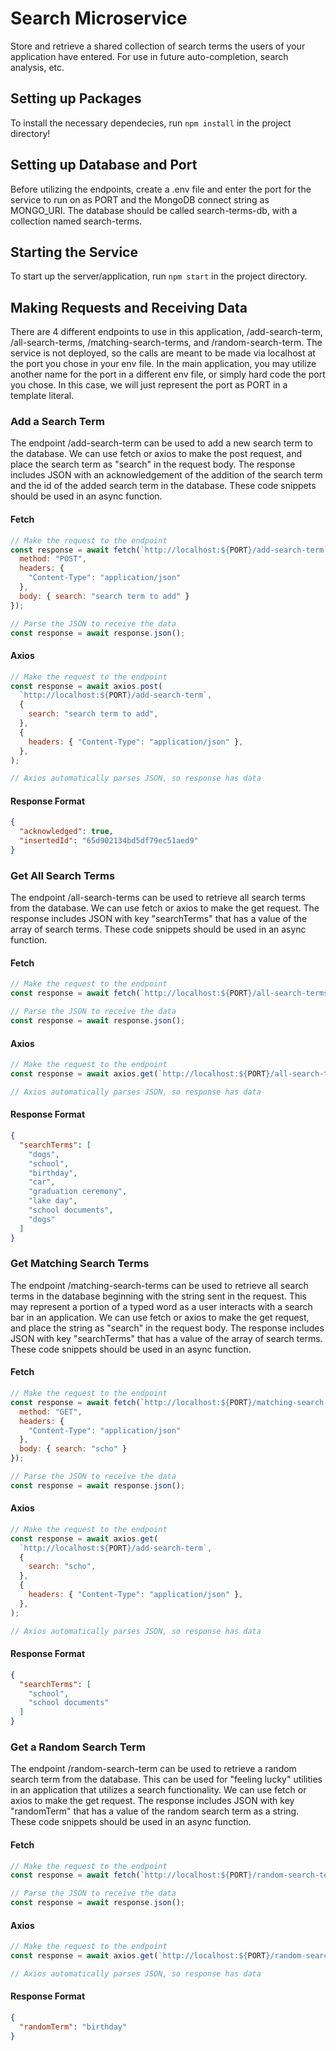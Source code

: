 # Search Microservice
Store and retrieve a shared collection of search terms the users of your application have entered. For use in future auto-completion, search analysis, etc.

## Setting up Packages
To install the necessary dependecies, run ```npm install``` in the project directory!

## Setting up Database and Port
Before utilizing the endpoints, create a .env file and enter the port for the service to run on as PORT and the MongoDB connect string as MONGO_URI. The database should be called search-terms-db, with a collection named search-terms.

## Starting the Service
To start up the server/application, run ```npm start``` in the project directory.

## Making Requests and Receiving Data
There are 4 different endpoints to use in this application, /add-search-term, /all-search-terms, /matching-search-terms, and /random-search-term. The service is not deployed, so the calls are meant to be made via localhost at the port you chose in your env file. In the main application, you may utilize another name for the port in a different env file, or simply hard code the port you chose. In this case, we will just represent the port as PORT in a template literal.

### Add a Search Term
The endpoint /add-search-term can be used to add a new search term to the database. We can use fetch or axios to make the post request, and place the search term as "search" in the request body. The response includes JSON with an acknowledgement of the addition of the search term and the id of the added search term in the database. These code snippets should be used in an async function.

#### Fetch
```javascript
// Make the request to the endpoint
const response = await fetch(`http://localhost:${PORT}/add-search-term`, {
  method: "POST",
  headers: {
    "Content-Type": "application/json"
  },
  body: { search: "search term to add" }
});

// Parse the JSON to receive the data
const response = await response.json();
```

#### Axios
```javascript
// Make the request to the endpoint
const response = await axios.post(
  `http://localhost:${PORT}/add-search-term`,
  {
    search: "search term to add",
  },
  {
    headers: { "Content-Type": "application/json" },
  },
);

// Axios automatically parses JSON, so response has data
```

#### Response Format
```json
{
  "acknowledged": true,
  "insertedId": "65d902134bd5df79ec51aed9"
}
```

### Get All Search Terms
The endpoint /all-search-terms can be used to retrieve all search terms from the database. We can use fetch or axios to make the get request. The response includes JSON with key "searchTerms" that has a value of the array of search terms. These code snippets should be used in an async function.

#### Fetch
```javascript
// Make the request to the endpoint
const response = await fetch(`http://localhost:${PORT}/all-search-terms`);

// Parse the JSON to receive the data
const response = await response.json();
```

#### Axios
```javascript
// Make the request to the endpoint
const response = await axios.get(`http://localhost:${PORT}/all-search-terms`);

// Axios automatically parses JSON, so response has data
```

#### Response Format
```json
{
  "searchTerms": [
    "dogs",
    "school",
    "birthday",
    "car",
    "graduation ceremony",
    "lake day",
    "school documents",
    "dogs"
  ]
}
```

### Get Matching Search Terms
The endpoint /matching-search-terms can be used to retrieve all search terms in the database beginning with the string sent in the request. This may represent a portion of a typed word as a user interacts with a search bar in an application. We can use fetch or axios to make the get request, and place the string as "search" in the request body. The response includes JSON with key "searchTerms" that has a value of the array of search terms. These code snippets should be used in an async function.

#### Fetch
```javascript
// Make the request to the endpoint
const response = await fetch(`http://localhost:${PORT}/matching-search-terms`, {
  method: "GET",
  headers: {
    "Content-Type": "application/json"
  },
  body: { search: "scho" }
});

// Parse the JSON to receive the data
const response = await response.json();
```

#### Axios
```javascript
// Make the request to the endpoint
const response = await axios.get(
  `http://localhost:${PORT}/add-search-term`,
  {
    search: "scho",
  },
  {
    headers: { "Content-Type": "application/json" },
  },
);

// Axios automatically parses JSON, so response has data
```

#### Response Format
```json
{
  "searchTerms": [
    "school",
    "school documents"
  ]
}
```

### Get a Random Search Term
The endpoint /random-search-term can be used to retrieve a random search term from the database. This can be used for "feeling lucky" utilities in an application that utilizes a search functionality. We can use fetch or axios to make the get request. The response includes JSON with key "randomTerm" that has a value of the random search term as a string. These code snippets should be used in an async function.

#### Fetch
```javascript
// Make the request to the endpoint
const response = await fetch(`http://localhost:${PORT}/random-search-term`);

// Parse the JSON to receive the data
const response = await response.json();
```

#### Axios
```javascript
// Make the request to the endpoint
const response = await axios.get(`http://localhost:${PORT}/random-search-term`);

// Axios automatically parses JSON, so response has data
```

#### Response Format
```json
{
  "randomTerm": "birthday"
}
```
